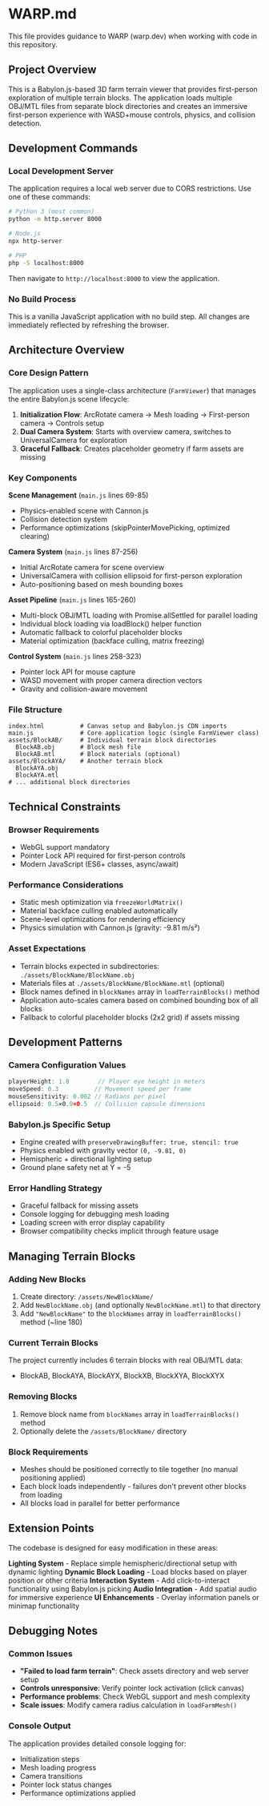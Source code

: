 # WARP.md

This file provides guidance to WARP (warp.dev) when working with code in this repository.

## Project Overview

This is a Babylon.js-based 3D farm terrain viewer that provides first-person exploration of multiple terrain blocks. The application loads multiple OBJ/MTL files from separate block directories and creates an immersive first-person experience with WASD+mouse controls, physics, and collision detection.

## Development Commands

### Local Development Server
The application requires a local web server due to CORS restrictions. Use one of these commands:

```bash
# Python 3 (most common)
python -m http.server 8000

# Node.js 
npx http-server

# PHP
php -S localhost:8000
```

Then navigate to `http://localhost:8000` to view the application.

### No Build Process
This is a vanilla JavaScript application with no build step. All changes are immediately reflected by refreshing the browser.

## Architecture Overview

### Core Design Pattern
The application uses a single-class architecture (`FarmViewer`) that manages the entire Babylon.js scene lifecycle:

1. **Initialization Flow**: ArcRotate camera → Mesh loading → First-person camera → Controls setup
2. **Dual Camera System**: Starts with overview camera, switches to UniversalCamera for exploration
3. **Graceful Fallback**: Creates placeholder geometry if farm assets are missing

### Key Components

**Scene Management** (`main.js` lines 69-85)
- Physics-enabled scene with Cannon.js
- Collision detection system
- Performance optimizations (skipPointerMovePicking, optimized clearing)

**Camera System** (`main.js` lines 87-256)
- Initial ArcRotate camera for scene overview
- UniversalCamera with collision ellipsoid for first-person exploration
- Auto-positioning based on mesh bounding boxes

**Asset Pipeline** (`main.js` lines 165-260)
- Multi-block OBJ/MTL loading with Promise.allSettled for parallel loading
- Individual block loading via loadBlock() helper function
- Automatic fallback to colorful placeholder blocks
- Material optimization (backface culling, matrix freezing)

**Control System** (`main.js` lines 258-323)
- Pointer lock API for mouse capture
- WASD movement with proper camera direction vectors
- Gravity and collision-aware movement

### File Structure
```
index.html          # Canvas setup and Babylon.js CDN imports
main.js             # Core application logic (single FarmViewer class)
assets/BlockAB/     # Individual terrain block directories
  BlockAB.obj       # Block mesh file
  BlockAB.mtl       # Block materials (optional)
assets/BlockAYA/    # Another terrain block
  BlockAYA.obj
  BlockAYA.mtl
# ... additional block directories
```

## Technical Constraints

### Browser Requirements
- WebGL support mandatory
- Pointer Lock API required for first-person controls
- Modern JavaScript (ES6+ classes, async/await)

### Performance Considerations
- Static mesh optimization via `freezeWorldMatrix()`
- Material backface culling enabled automatically
- Scene-level optimizations for rendering efficiency
- Physics simulation with Cannon.js (gravity: -9.81 m/s²)

### Asset Expectations
- Terrain blocks expected in subdirectories: `./assets/BlockName/BlockName.obj`
- Materials files at `./assets/BlockName/BlockName.mtl` (optional)
- Block names defined in `blockNames` array in `loadTerrainBlocks()` method
- Application auto-scales camera based on combined bounding box of all blocks
- Fallback to colorful placeholder blocks (2x2 grid) if assets missing

## Development Patterns

### Camera Configuration Values
```javascript
playerHeight: 1.8        // Player eye height in meters
moveSpeed: 0.3          // Movement speed per frame
mouseSensitivity: 0.002 // Radians per pixel
ellipsoid: 0.5×0.9×0.5  // Collision capsule dimensions
```

### Babylon.js Specific Setup
- Engine created with `preserveDrawingBuffer: true, stencil: true`
- Physics enabled with gravity vector `(0, -9.81, 0)`
- Hemispheric + directional lighting setup
- Ground plane safety net at Y = -5

### Error Handling Strategy
- Graceful fallback for missing assets
- Console logging for debugging mesh loading
- Loading screen with error display capability
- Browser compatibility checks implicit through feature usage

## Managing Terrain Blocks

### Adding New Blocks
1. Create directory: `/assets/NewBlockName/`
2. Add `NewBlockName.obj` (and optionally `NewBlockName.mtl`) to that directory
3. Add `"NewBlockName"` to the `blockNames` array in `loadTerrainBlocks()` method (~line 180)

### Current Terrain Blocks
The project currently includes 6 terrain blocks with real OBJ/MTL data:
- BlockAB, BlockAYA, BlockAYX, BlockXB, BlockXYA, BlockXYX

### Removing Blocks
1. Remove block name from `blockNames` array in `loadTerrainBlocks()` method
2. Optionally delete the `/assets/BlockName/` directory

### Block Requirements
- Meshes should be positioned correctly to tile together (no manual positioning applied)
- Each block loads independently - failures don't prevent other blocks from loading
- All blocks load in parallel for better performance

## Extension Points

The codebase is designed for easy modification in these areas:

**Lighting System** - Replace simple hemispheric/directional setup with dynamic lighting
**Dynamic Block Loading** - Load blocks based on player position or other criteria
**Interaction System** - Add click-to-interact functionality using Babylon.js picking
**Audio Integration** - Add spatial audio for immersive experience
**UI Enhancements** - Overlay information panels or minimap functionality

## Debugging Notes

### Common Issues
- **"Failed to load farm terrain"**: Check assets directory and web server setup
- **Controls unresponsive**: Verify pointer lock activation (click canvas)
- **Performance problems**: Check WebGL support and mesh complexity
- **Scale issues**: Modify camera radius calculation in `loadFarmMesh()`

### Console Output
The application provides detailed console logging for:
- Initialization steps
- Mesh loading progress
- Camera transitions
- Pointer lock status changes
- Performance optimizations applied